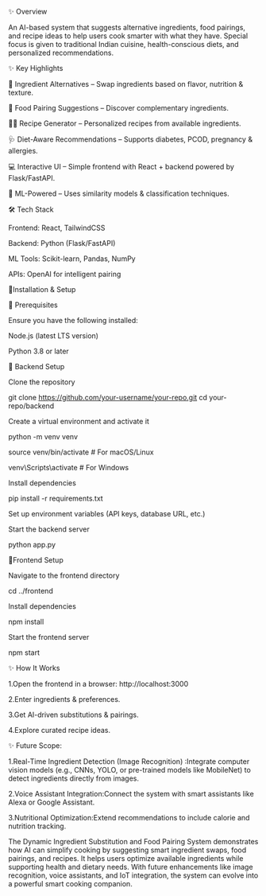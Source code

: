 ✨ Overview

An AI-based system that suggests alternative ingredients, food pairings, and recipe ideas to help users cook smarter with what they have. Special focus is given to traditional Indian cuisine, health-conscious diets, and personalized recommendations.

✨ Key Highlights

🔄 Ingredient Alternatives – Swap ingredients based on flavor, nutrition & texture.

🍲 Food Pairing Suggestions – Discover complementary ingredients.

👩‍🍳 Recipe Generator – Personalized recipes from available ingredients.

🩺 Diet-Aware Recommendations – Supports diabetes, PCOD, pregnancy & allergies.

💻 Interactive UI – Simple frontend with React + backend powered by Flask/FastAPI.

🤖 ML-Powered – Uses similarity models & classification techniques.



🛠️ Tech Stack

Frontend: React, TailwindCSS

Backend: Python (Flask/FastAPI)

ML Tools: Scikit-learn, Pandas, NumPy

APIs: OpenAI for intelligent pairing


📌Installation & Setup

🔹 Prerequisites

Ensure you have the following installed:

Node.js (latest LTS version)

Python 3.8 or later


🔹 Backend Setup
 
 Clone the repository
 
git clone https://github.com/your-username/your-repo.git
cd your-repo/backend

 Create a virtual environment and activate it

python -m venv venv

source venv/bin/activate   # For macOS/Linux

venv\Scripts\activate      # For Windows

 Install dependencies

pip install -r requirements.txt

 Set up environment variables (API keys, database URL, etc.)

 Start the backend server

python app.py


🔹Frontend Setup

 Navigate to the frontend directory

cd ../frontend

 Install dependencies

npm install

 Start the frontend server

npm start


✨ How It Works

1.Open the frontend in a browser: http://localhost:3000

2.Enter ingredients & preferences.

3.Get AI-driven substitutions & pairings.

4.Explore curated recipe ideas.


✨ Future Scope:

1.Real-Time Ingredient Detection (Image Recognition) :Integrate computer vision models (e.g., CNNs, YOLO, or pre-trained models like MobileNet) to detect ingredients directly from images.

2.Voice Assistant Integration:Connect the system with smart assistants like Alexa or Google Assistant.

3.Nutritional Optimization:Extend recommendations to include calorie and nutrition tracking.



The Dynamic Ingredient Substitution and Food Pairing System demonstrates how AI can simplify cooking by suggesting smart ingredient swaps, food pairings, and recipes. It helps users optimize available ingredients while supporting health and dietary needs. With future enhancements like image recognition, voice assistants, and IoT integration, the system can evolve into a powerful smart cooking companion.





